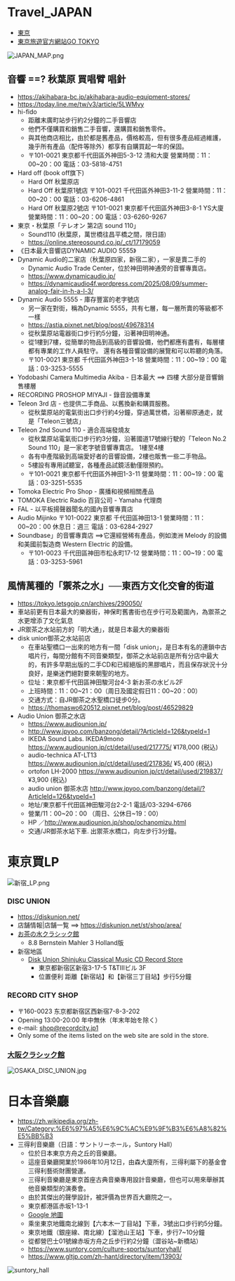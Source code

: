 # Travel_JAPAN
- [東京](./東京/readme.md)
- [東京旅遊官方網站GO TOKYO](https://www.gotokyo.org/tc/index.html)

![JAPAN_MAP.png](JAPAN_MAP.png)

## 音響 ==? 秋葉原 買唱臂 唱針
- https://akihabara-bc.jp/akihabara-audio-equipment-stores/
- https://today.line.me/tw/v3/article/5LWMvy
- hi-fido
  - 距離末廣町站步行約2分鐘的二手音響店
  - 他們不僅購買和銷售二手音響，還購買和銷售零件。
  - 與其他商店相比，由於都是舊產品，價格較高，但有很多產品經過維護，幾乎所有產品（配件等除外）都享有自購買起一年的保固。
  - 〒101-0021 東京都千代田區外神田5-3-12 清和大廈   營業時間：11：00~20：00  電話：03-5818-4751 
- Hard off (book off旗下)
  - Hard Off 秋葉原店
  - Hard Off 秋葉原1號店  〒101-0021 千代田區外神田3-11-2  營業時間：11：00~20：00  電話：03-6206-4861
  - Hard Off 秋葉原2號店  〒101-0021 東京都千代田區外神田3-8-1 YS大廈  營業時間：11：00~20：00  電話：03-6260-9267 
- 東京・秋葉原「テレオン 第2店 sound 110」
  - Sound110 (秋葉原，萬世橋往昌平橋之間，限日語)
  - https://online.stereosound.co.jp/_ct/17179059
- 《日本最大音響店DYNAMIC AUDIO 5555》
- Dynamic Audio的二家店（秋葉原四家，新宿二家），一家是賣二手的
  - Dynamic Audio Trade Center，位於神田明神通旁的音響專賣店。 
  - https://www.dynamicaudio.jp/
  - https://dynamicaudio4f.wordpress.com/2025/08/09/summer-analog-fair-in-h-a-l-3/
- Dynamic Audio 5555 - 庫存豐富的老字號店
  - 另一家在對街，稱為Dynamic 5555，共有七層，每一層所賣的等級都不一樣
  - https://astia.pixnet.net/blog/post/49678314
  - 從秋葉原站電器街口步行約5分鐘，沿著神田明神通。
  - 從1樓到7樓，從簡單的物品到高級的音響設備，他們都應有盡有，每層樓都有專業的工作人員駐守。 還有各種音響設備的展覽和可以聆聽的角落。
  - 〒101-0021 東京都 千代田區外神田3-1-18 營業時間：11：00~19：00  電話：03-3253-5555
- Yodobashi Camera Multimedia Akiba - 日本最大  ==> 四樓 大部分是音響銷售樓層
- RECORDING PROSHOP MIYAJI - 錄音設備專業
- Teleon 3rd 店 - 也提供二手商品、以舊換新和購買服務。
  - 從秋葉原站的電氣街出口步行約4分鐘，穿過萬世橋，沿著柳原通走，就是「Teleon三號店」 
- Teleon 2nd Sound 110 - 適合高端發燒友
  - 從秋葉原站電氣街口步行約3分鐘，沿著國道17號線行駛的「Teleon No.2 Sound 110」是一家老字號音響專賣店。 1樓至4樓
  - 各有中產階級到高端愛好者的音響設備，2樓也販售一些二手物品。
  - 5樓設有專用試聽室，各種產品試鏡活動僅限預約。
  - 〒101-0021 東京都千代田區外神田1-3-11 營業時間：11：00~19：00  電話：03-3251-5535
- Tomoka Electric Pro Shop - 廣播和視頻相關產品
- TOMOKA Electric Radio 百貨公司 - Yamaha 代理商
- FAL - 以平板揚聲器聞名的國內音響專賣店
- Audio Mijinko  〒101-0022 東京都 千代田區神田13-1 營業時間：11：00~20：00  休息日：週三  電話：03-6284-2927
- Soundbase」的音響專賣店 ==>它還經營稀有產品，例如澳洲 Melody 的設備和美國前製造商 Western Electric 的設備。
  - 〒101-0023 千代田區神田市松永町17-12  營業時間：11：00~19：00  電話：03-3253-5961

## 風情萬種的「禦茶之水」──東西方文化交會的街道
- https://tokyo.letsgojp.cn/archives/290050/
- 車站前更有日本最大的樂器街，神保町舊書街也在步行可及範圍內，為禦茶之水更增添了文化氣息
- JR禦茶之水站前方的「明大通」，就是日本最大的樂器街
- disk union御茶之水站前店
  - 在車站聖橋口一出來的地方有一間「disk union」，是日本有名的連鎖中古唱片行，每間分館有不同音樂類型，御茶之水站前店是所有分店中最大的，有許多早期出版的二手CD和已經絕版的黑膠唱片，而且保存狀況十分良好，是樂迷們絕對要來朝聖的地方。
  -  位址：東京都千代田區神田駿河台4-3 新お茶の水ビル2F
  -  上班時間：11：00~21：00（周日及國定假日11：00~20：00）
  -  交通方式：自JR御茶之水聖橋口徒步0分。
  -  https://thomaswo620512.pixnet.net/blog/post/46529829
- Audio Union 御茶之水店
  - https://www.audiounion.jp/
  - http://www.jpyoo.com/banzong/detail/?ArticleId=126&typeId=1
  - IKEDA Sound Labs. IKEDA9mono  https://www.audiounion.jp/ct/detail/used/217775/   ¥178,000 (税込)
  - audio-technica AT-LT13   https://www.audiounion.jp/ct/detail/used/217836/    ¥5,400 (税込)
  - ortofon LH-2000  https://www.audiounion.jp/ct/detail/used/219837/    ¥3,900 (税込)
  - audio union 御茶水店  http://www.jpyoo.com/banzong/detail/?ArticleId=126&typeId=1
  - 地址/東京都千代田區神田駿河台2-2-1   電話/03-3294-6766
  - 營業/11：00~20：00 （周日、公休日~19：00）
  - HP  ／http://www.audiounion.jp/shop/ochanomizu.html
  - 交通/JR御茶水站下車. 出禦茶水橋口，向左步行3分鐘。

# 東京買LP
![新宿_LP.png](新宿_LP.png)

### DISC UNION
- https://diskunion.net/
- 店舗情報|店舗一覧 ==> https://diskunion.net/st/shop/area/
- [お茶の水クラシック館](https://diskunion.net/shop/ct/ocha_classic)
  - 8.8 Bernstein Mahler 3 Holland版 
- 新宿地區
  - [Disk Union Shinjuku Classical Music CD Record Store](https://diskunion.net/shop/ct/shinjuku_classic)
    - 東京都新宿区新宿3-17-5 T&TIIIビル 3F
    - 位置便利 距離【新宿站】和【新宿三丁目站】步行5分鐘
### RECORD CITY SHOP
- 〒160-0023 东京都新宿区西新宿7-8-3-202
- Opening 13:00-20:00 年中無休（年末年始を除く）
- e-mail: shop@recordcity.jp1
- Only some of the items listed on the web site are sold in the store.

### [大阪クラシック館](https://diskunion.net/shop/ct/osaka_classic)

![OSAKA_DISC_UNION.jpg](OSAKA_DISC_UNION.jpg)

# 日本音樂廳
- https://zh.wikipedia.org/zh-tw/Category:%E6%97%A5%E6%9C%AC%E9%9F%B3%E6%A8%82%E5%BB%B3
- 三得利音樂廳（日語：サントリーホール，Suntory Hall）
  - 位於日本東京方舟之丘的音樂廳。
  - 這座音樂廳開業於1986年10月12日，由森大廈所有，三得利屬下的基金會三得利藝術財團營運。
  - 三得利音樂廳是東京首座古典音樂專用設計音樂廳，但也可以用來舉辦其他音樂類型的演奏會。
  - 由於其傑出的聲學設計，被評價為世界百大廳院之一。
  - 東京都港區赤坂1-13-1
  - [Google 地圖](https://www.google.com/maps?cid=3914990970027065298)
  - 乘坐東京地鐵南北線到【六本木一丁目站】下車，3號出口步行約5分鐘。
  - 東京地鐵（銀座線、南北線）【溜池山王站】下車，步行7~10分鐘
  - 從都營巴士01號線赤坂方舟之丘步行約2分鐘（澀谷站~新橋站）
  - https://www.suntory.com/culture-sports/suntoryhall/
  - https://www.gltjp.com/zh-hant/directory/item/13903/

![suntory_hall](suntory_hall.png)
